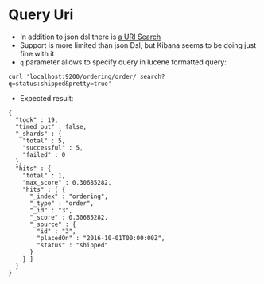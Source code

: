 # Query Uri #

* In addition to json dsl there is <a href="https://www.elastic.co/guide/en/elasticsearch/reference/current/search-uri-request.html" target="_blank">a URI Search</a>
* Support is more limited than json Dsl, but Kibana seems to be doing just fine with it
* ```q``` parameter allows to specify query in lucene formatted query:
```
curl 'localhost:9200/ordering/order/_search?q=status:shipped&pretty=true'
```
* Expected result:
```
{
  "took" : 19,
  "timed_out" : false,
  "_shards" : {
    "total" : 5,
    "successful" : 5,
    "failed" : 0
  },
  "hits" : {
    "total" : 1,
    "max_score" : 0.30685282,
    "hits" : [ {
      "_index" : "ordering",
      "_type" : "order",
      "_id" : "3",
      "_score" : 0.30685282,
      "_source" : {
        "id" : "3",
        "placedOn" : "2016-10-01T00:00:00Z",
        "status" : "shipped"
      }
    } ]
  }
}
```
